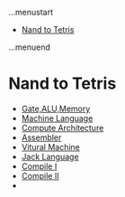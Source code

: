 ...menustart

 - [Nand to Tetris](#45b170be1600a1c6c571bd4e1a5fa6e9)

...menuend


<h2 id="45b170be1600a1c6c571bd4e1a5fa6e9"></h2>

# Nand to Tetris

 - [Gate,ALU,Memory](https://github.com/mebusy/notes/blob/master/dev_notes/Nand2TetrisI.md)
 - [Machine Language](https://github.com/mebusy/notes/blob/master/dev_notes/Nand2TetrisI_4.md)
 - [Compute Architecture](https://github.com/mebusy/notes/blob/master/dev_notes/Nand2TetrisI_5.md)
 - [Assembler](https://github.com/mebusy/notes/blob/master/dev_notes/Nand2TetrisI_6.md)
 - [Vitural Machine](https://github.com/mebusy/notes/blob/master/dev_notes/Nand2TetrisII.md)
 - [Jack Language](https://github.com/mebusy/notes/blob/master/dev_notes/Nand2TetrisII_3.md)
 - [Compile I    ](https://github.com/mebusy/notes/blob/master/dev_notes/Nand2TetrisII_4.md)
 - [Compile II   ](https://github.com/mebusy/notes/blob/master/dev_notes/Nand2TetrisII_5.md)
 - 


